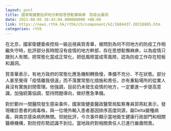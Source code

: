 ```yaml
---
layout: post
title: 國家衛健委批評地方幹部思想鬆懈麻痹　防疫出漏洞
date: 2021-08-05 16:43:04.000000000 +08:00
link: https://news.rthk.hk/rthk/ch/component/k2/1604437-20210805.htm
categories: rthk
---
```


在北京，國家衛健委疾控局一級巡視員賀青華，被問到為何不同地方的防疫工作相繼失守時，批評部分長時間沒有疫情的地方幹部，存在思想鬆懈麻痹，以為疫情只跟別人有關，把常態化當成正常化，把低風險當成零風險，認為防疫工作存在短板和漏洞。

賀青華表示，有地方政府的常態化應急機制轉換慢，準備不充分、不在狀態。部分人甚至覺得「疫情離我很遠」而不落實常態化措施和責任，亦有重點場所的從業人員沒有實施封閉管理。他強調，目前仍未發生疫情的地方，一定要進一步提高意識，加強統籌協調，堅持問題導向，做好應急準備。

對於鄭州一間醫院發生感染事件，國家衛健委醫政醫管局監察專員郭燕紅表示，發現確診患者的病毒株，與一位境外輸入患者基因排序高度同源，屬Delta變種病毒，與南京感染病例無關。但她批評，今次事件顯示當地衛生健康行政部門和相關醫療機構，對防控形勢認識不到位。當地政府對相關責任人已進行嚴肅問責。
